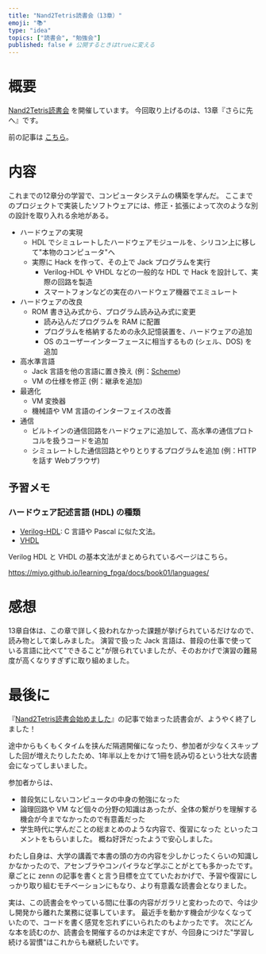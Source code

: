 ```yaml
---
title: "Nand2Tetris読書会（13章）"
emoji: "📚"
type: "idea"
topics: ["読書会", "勉強会"]
published: false # 公開するときはtrueに変える
---
```


# 概要

[Nand2Tetris読書会](https://zenn.dev/tomom1_s/articles/nand2tetris-00) を開催しています。
今回取り上げるのは、13章『さらに先へ』です。

前の記事は [こちら](https://zenn.dev/tomom1_s/articles/nand2tetris-12)。

# 内容

これまでの12章分の学習で、コンピュータシステムの構築を学んだ。
ここまでのプロジェクトで実装したソフトウェアには、修正・拡張によって次のような別の設計を取り入れる余地がある。

- ハードウェアの実現
  - HDL でシミュレートしたハードウェアモジュールを、シリコン上に移して"本物のコンピュータ"へ
  - 実際に Hack を作って、その上で Jack プログラムを実行
    - Verilog-HDL や VHDL などの一般的な HDL で Hack を設計して、実際の回路を製造
    - スマートフォンなどの実在のハードウェア機器でエミュレート
- ハードウェアの改良
  - ROM 書き込み式から、プログラム読み込み式に変更
    - 読み込んだプログラムを RAM に配置
    - プログラムを格納するための永久記憶装置を、ハードウェアの追加
    - OS のユーザーインターフェースに相当するもの (シェル、DOS) を追加
- 高水準言語
  - Jack 言語を他の言語に置き換え (例：[Scheme](https://ja.wikipedia.org/wiki/Scheme))
  - VM の仕様を修正 (例：継承を追加)
- 最適化
  - VM 変換器
  - 機械語や VM 言語のインターフェイスの改善
- 通信
  - ビルトインの通信回路をハードウェアに追加して、高水準の通信プロトコルを扱うコードを追加
  - シミュレートした通信回路とやりとりするプログラムを追加 (例：HTTP を話す Webブラウザ)

## 予習メモ

### ハードウェア記述言語 (HDL) の種類

- [Verilog-HDL](https://ja.wikipedia.org/wiki/Verilog): C 言語や Pascal に似た文法。
- [VHDL](https://ja.wikipedia.org/wiki/VHDL)

Verilog HDL と VHDL の基本文法がまとめられているページはこちら。

https://miyo.github.io/learning_fpga/docs/book01/languages/

# 感想

13章自体は、この章で詳しく扱われなかった課題が挙げられているだけなので、読み物として楽しみました。
演習で扱った Jack 言語は、普段の仕事で使っている言語に比べて"できること"が限られていましたが、そのおかげで演習の難易度が高くなりすぎずに取り組めました。

# 最後に

『[Nand2Tetris読書会始めました](https://zenn.dev/tomom1_s/articles/nand2tetris-00)』の記事で始まった読書会が、ようやく終了しました！

途中からもくもくタイムを挟んだ隔週開催になったり、参加者が少なくスキップした回が増えたりしたため、1年半以上をかけて1冊を読み切るという壮大な読書会になってしまいました。

参加者からは、
- 普段気にしないコンピュータの中身の勉強になった
- 論理回路や VM など個々の分野の知識はあったが、全体の繋がりを理解する機会が今までなかったので有意義だった
- 学生時代に学んだことの総まとめのような内容で、復習になった
といったコメントをもらいました。
概ね好評だったようで安心しました。

わたし自身は、大学の講義で本書の頭の方の内容を少しかじったくらいの知識しかなかったので、アセンブラやコンパイラなど学ぶことがとても多かったです。
章ごとに zenn の記事を書くと言う目標を立てていたおかげで、予習や復習にしっかり取り組むモチベーションにもなり、より有意義な読書会となりました。

実は、この読書会をやっている間に仕事の内容がガラリと変わったので、今は少し開発から離れた業務に従事しています。
最近手を動かす機会が少なくなっていたので、コードを書く感覚を忘れずにいられたのもよかったです。
次にどんな本を読むのか、読書会を開催するのかは未定ですが、今回身につけた"学習し続ける習慣"はこれからも継続したいです。

